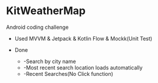 # KitWeatherMap
Android coding challenge

* Used MVVM & Jetpack & Kotlin Flow & Mockk(Unit Test)

* Done
  * -Search by city name
  * -Most recent search location loads automatically
  * -Recent Searches(No Click function)
